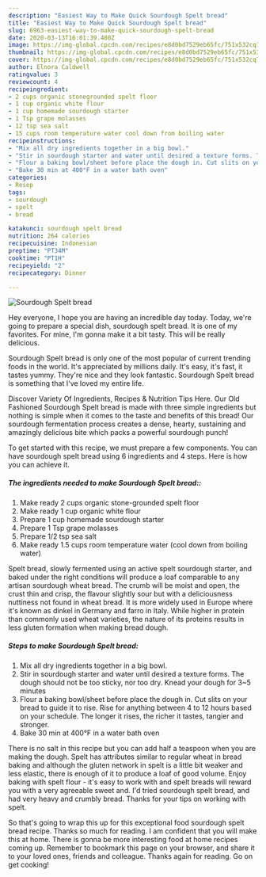 ```yaml
---
description: "Easiest Way to Make Quick Sourdough Spelt bread"
title: "Easiest Way to Make Quick Sourdough Spelt bread"
slug: 6963-easiest-way-to-make-quick-sourdough-spelt-bread
date: 2020-03-13T16:01:39.480Z
image: https://img-global.cpcdn.com/recipes/e8d0bd7529eb65fc/751x532cq70/sourdough-spelt-bread-recipe-main-photo.jpg
thumbnail: https://img-global.cpcdn.com/recipes/e8d0bd7529eb65fc/751x532cq70/sourdough-spelt-bread-recipe-main-photo.jpg
cover: https://img-global.cpcdn.com/recipes/e8d0bd7529eb65fc/751x532cq70/sourdough-spelt-bread-recipe-main-photo.jpg
author: Elnora Caldwell
ratingvalue: 3
reviewcount: 4
recipeingredient:
- 2 cups organic stonegrounded spelt floor
- 1 cup organic white flour
- 1 cup homemade sourdough starter
- 1 Tsp grape molasses
- 12 tsp sea salt
- 15 cups room temperature water cool down from boiling water
recipeinstructions:
- "Mix all dry ingredients together in a big bowl."
- "Stir in sourdough starter and water until desired a texture forms. The dough should not be too sticky, nor too dry. Knead your dough for 3~5 minutes"
- "Flour a baking bowl/sheet before place the dough in. Cut slits on your bread to guide it to rise. Rise for anything between 4 to 12 hours based on your schedule. The longer it rises, the richer it tastes, tangier and stronger."
- "Bake 30 min at 400°F in a water bath oven"
categories:
- Resep
tags:
- sourdough
- spelt
- bread

katakunci: sourdough spelt bread
nutrition: 264 calories
recipecuisine: Indonesian
preptime: "PT34M"
cooktime: "PT1H"
recipeyield: "2"
recipecategory: Dinner

---
```



![Sourdough Spelt bread](https://img-global.cpcdn.com/recipes/e8d0bd7529eb65fc/751x532cq70/sourdough-spelt-bread-recipe-main-photo.jpg)

Hey everyone, I hope you are having an incredible day today. Today, we're going to prepare a special dish, sourdough spelt bread. It is one of my favorites. For mine, I'm gonna make it a bit tasty. This will be really delicious.

Sourdough Spelt bread is only one of the most popular of current trending foods in the world. It's appreciated by millions daily. It's easy, it's fast, it tastes yummy. They're nice and they look fantastic. Sourdough Spelt bread is something that I've loved my entire life.

Discover Variety Of Ingredients, Recipes &amp; Nutrition Tips Here. Our Old Fashioned Sourdough Spelt bread is made with three simple ingredients but nothing is simple when it comes to the taste and benefits of this bread! Our sourdough fermentation process creates a dense, hearty, sustaining and amazingly delicious bite which packs a powerful sourdough punch!


To get started with this recipe, we must prepare a few components. You can have sourdough spelt bread using 6 ingredients and 4 steps. Here is how you can achieve it.

##### The ingredients needed to make Sourdough Spelt bread::

1. Make ready 2 cups organic stone-grounded spelt floor
1. Make ready 1 cup organic white flour
1. Prepare 1 cup homemade sourdough starter
1. Prepare 1 Tsp grape molasses
1. Prepare 1/2 tsp sea salt
1. Make ready 1.5 cups room temperature water (cool down from boiling water)


Spelt bread, slowly fermented using an active spelt sourdough starter, and baked under the right conditions will produce a loaf comparable to any artisan sourdough wheat bread. The crumb will be moist and open, the crust thin and crisp, the flavour slightly sour but with a deliciousness nuttiness not found in wheat bread. It is more widely used in Europe where it&#39;s known as dinkel in Germany and farro in Italy. While higher in protein than commonly used wheat varieties, the nature of its proteins results in less gluten formation when making bread dough. 

##### Steps to make Sourdough Spelt bread:

1. Mix all dry ingredients together in a big bowl.
1. Stir in sourdough starter and water until desired a texture forms. The dough should not be too sticky, nor too dry. Knead your dough for 3~5 minutes
1. Flour a baking bowl/sheet before place the dough in. Cut slits on your bread to guide it to rise. Rise for anything between 4 to 12 hours based on your schedule. The longer it rises, the richer it tastes, tangier and stronger.
1. Bake 30 min at 400°F in a water bath oven


There is no salt in this recipe but you can add half a teaspoon when you are making the dough. Spelt has attributes similar to regular wheat in bread baking and although the gluten network in spelt is a little bit weaker and less elastic, there is enough of it to produce a loaf of good volume. Enjoy baking with spelt flour - it&#39;s easy to work with and spelt breads will reward you with a very agreeable sweet and. I&#39;d tried sourdough spelt bread, and had very heavy and crumbly bread. Thanks for your tips on working with spelt. 

So that's going to wrap this up for this exceptional food sourdough spelt bread recipe. Thanks so much for reading. I am confident that you will make this at home. There is gonna be more interesting food at home recipes coming up. Remember to bookmark this page on your browser, and share it to your loved ones, friends and colleague. Thanks again for reading. Go on get cooking!
